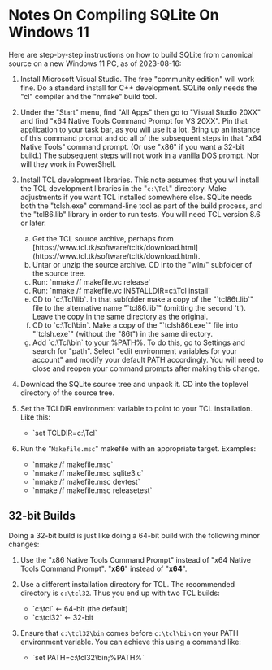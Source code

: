 # Notes On Compiling SQLite On Windows 11

Here are step-by-step instructions on how to build SQLite from
canonical source on a new Windows 11 PC, as of 2023-08-16:

  1.  Install Microsoft Visual Studio. The free "community edition" 
      will work fine.  Do a standard install for C++ development.
      SQLite only needs the
      "cl" compiler and the "nmake" build tool.

  2.  Under the "Start" menu, find "All Apps" then go to "Visual Studio 20XX"
      and find "x64 Native Tools Command Prompt for VS 20XX".  Pin that
      application to your task bar, as you will use it a lot.  Bring up
      an instance of this command prompt and do all of the subsequent steps
      in that "x64 Native Tools" command prompt.  (Or use "x86" if you want
      a 32-bit build.)  The subsequent steps will not work in a vanilla
      DOS prompt.  Nor will they work in PowerShell.

  3.  Install TCL development libraries.  This note assumes that you wil
      install the TCL development libraries in the "`c:\Tcl`" directory.
      Make adjustments
      if you want TCL installed somewhere else.  SQLite needs both the
      "tclsh.exe" command-line tool as part of the build process, and
      the "tcl86.lib" library in order to run tests.  You will need
      TCL version 8.6 or later.
      <ol type="a">
      <li>Get the TCL source archive, perhaps from
      [https://www.tcl.tk/software/tcltk/download.html](https://www.tcl.tk/software/tcltk/download.html).
      <li>Untar or unzip the source archive.  CD into the "win/" subfolder
          of the source tree.
      <li>Run: `nmake /f makefile.vc release`
      <li>Run: `nmake /f makefile.vc INSTALLDIR=c:\Tcl install`
      <li>CD to `c:\Tcl\lib`.  In that subfolder make a copy of the
          "`tcl86t.lib`" file to the alternative name "`tcl86.lib`"
          (omitting the second 't').  Leave the copy in the same directory
          as the original.
      <li>CD to `c:\Tcl\bin`.  Make a copy of the "`tclsh86t.exe`"
          file into "`tclsh.exe`" (without the "86t") in the same directory.
      <li>Add `c:\Tcl\bin` to your %PATH%.  To do this, go to Settings
          and search for "path".  Select "edit environment variables for
          your account" and modify your default PATH accordingly.
          You will need to close and reopen your command prompts after
          making this change.
      </ol>

  4.  Download the SQLite source tree and unpack it. CD into the
      toplevel directory of the source tree.

  5.  Set the TCLDIR environment variable to point to your TCL installation.
      Like this:
      <ul>
      <li> `set TCLDIR=c:\Tcl`
      </ul>

  6.  Run the "`Makefile.msc`" makefile with an appropriate target.
      Examples:
      <ul>
      <li>  `nmake /f makefile.msc`
      <li>  `nmake /f makefile.msc sqlite3.c`
      <li>  `nmake /f makefile.msc devtest`
      <li>  `nmake /f makefile.msc releasetest`
      </ul>

## 32-bit Builds

Doing a 32-bit build is just like doing a 64-bit build with the
following minor changes:

  1.  Use the "x86 Native Tools Command Prompt" instead of
      "x64 Native Tools Command Prompt".  "**x86**" instead of "**x64**".

  2.  Use a different installation directory for TCL.
      The recommended directory is `c:\tcl32`.  Thus you end up
      with two TCL builds:
      <ul>
      <li> `c:\tcl` &larr;  64-bit (the default)
      <li> `c:\tcl32` &larr;  32-bit
      </ul>

  3.  Ensure that `c:\tcl32\bin` comes before `c:\tcl\bin` on
      your PATH environment variable.  You can achieve this using
      a command like:
      <ul>
      <li>  `set PATH=c:\tcl32\bin;%PATH%`
      </ul>
